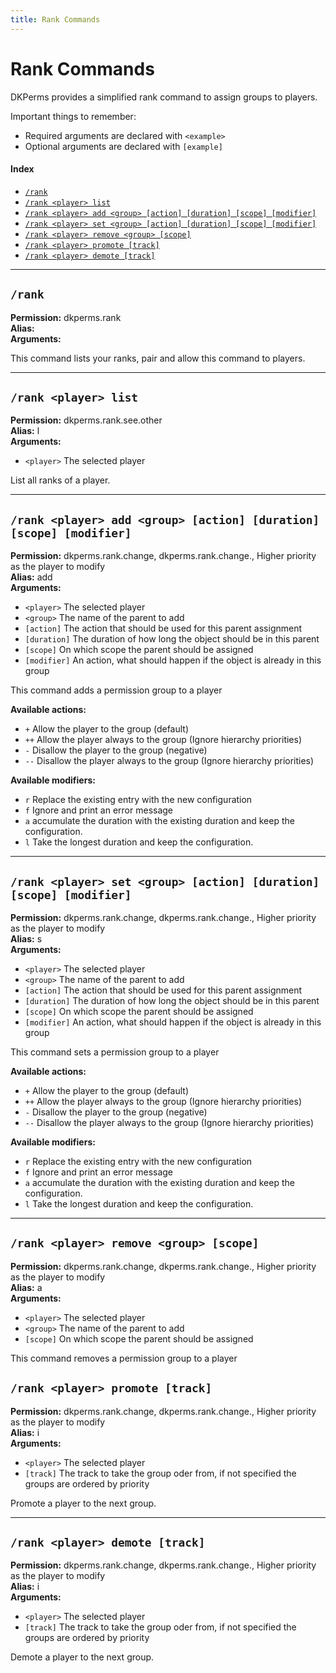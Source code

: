 ```yaml
---
title: Rank Commands
---
```


# Rank Commands

DKPerms provides a simplified rank command to assign groups to players.

Important things to remember:

* Required arguments are declared with ```<example>```
* Optional arguments are declared with ```[example]```


#### Index

* [```/rank```](#rank)
* [```/rank <player> list```](#rank-player-list)
* [```/rank <player> add <group> [action] [duration] [scope] [modifier]```](#rank-player-add-group-action-duration-scope-modifier)
* [```/rank <player> set <group> [action] [duration] [scope] [modifier]```](#rank-player-set-group-action-duration-scope-modifier)
* [```/rank <player> remove <group> [scope]```](#rank-player-remove-group-scope)
* [```/rank <player> promote [track]```](#rank-player-promote-track)
* [```/rank <player> demote [track]```](#rank-player-demote-track)

***

## **```/rank```**

**Permission:** dkperms.rank<br/>
**Alias:**  <br/>
**Arguments:**

This command lists your ranks, pair and allow this command to players.

***

## **```/rank <player> list```**

**Permission:** dkperms.rank.see.other<br/>
**Alias:** l <br/>
**Arguments:**

* `<player>` The selected player

List all ranks of a player.

***

## **```/rank <player> add <group> [action] [duration] [scope] [modifier]```**

**Permission:** dkperms.rank.change, dkperms.rank.change.<rank>, Higher priority as the player to modify <br/>
**Alias:** add <br/>
**Arguments:**

* `<player>` The selected player
* `<group>` The name of the parent to add
* `[action]` The action that should be used for this parent assignment
* `[duration]` The duration of how long the object should be in this parent
* `[scope]` On which scope the parent should be assigned
* `[modifier]` An action, what should happen if the object is already in this group

This command adds a permission group to a player

**Available actions:**

* `+` Allow the player to the group (default)
* `++` Allow the player always to the group (Ignore hierarchy priorities)
* `-` Disallow the player to the group (negative)
* `--` Disallow the player always to the group (Ignore hierarchy priorities)

**Available modifiers:**

* `r` Replace the existing entry with the new configuration
* `f` Ignore and print an error message
* `a` accumulate the duration with the existing duration and keep the configuration.
* `l` Take the longest duration and keep the configuration.

***

## **```/rank <player> set <group> [action] [duration] [scope] [modifier]```**

**Permission:** dkperms.rank.change, dkperms.rank.change.<rank>, Higher priority as the player to modify <br/>
**Alias:** s <br/>
**Arguments:**

* `<player>` The selected player
* `<group>` The name of the parent to add
* `[action]` The action that should be used for this parent assignment
* `[duration]` The duration of how long the object should be in this parent
* `[scope]` On which scope the parent should be assigned
* `[modifier]` An action, what should happen if the object is already in this group

This command sets a permission group to a player

**Available actions:**

* `+` Allow the player to the group (default)
* `++` Allow the player always to the group (Ignore hierarchy priorities)
* `-` Disallow the player to the group (negative)
* `--` Disallow the player always to the group (Ignore hierarchy priorities)

**Available modifiers:**

* `r` Replace the existing entry with the new configuration
* `f` Ignore and print an error message
* `a` accumulate the duration with the existing duration and keep the configuration.
* `l` Take the longest duration and keep the configuration.

***

## **```/rank <player> remove <group> [scope]```**

**Permission:** dkperms.rank.change, dkperms.rank.change.<rank>, Higher priority as the player to modify <br/>
**Alias:** a <br/>
**Arguments:**

* `<player>` The selected player
* `<group>` The name of the parent to add
* `[scope]` On which scope the parent should be assigned

This command removes a permission group to a player

## **```/rank <player> promote [track]```**

**Permission:** dkperms.rank.change, dkperms.rank.change.<rank>, Higher priority as the player to modify <br/>
**Alias:** i <br/>
**Arguments:**

* `<player>` The selected player
* `[track]` The track to take the group oder from, if not specified the groups are ordered by priority

Promote a player to the next group.

***

## **```/rank <player> demote [track]```**

**Permission:** dkperms.rank.change, dkperms.rank.change.<rank>, Higher priority as the player to modify <br/>
**Alias:** i <br/>
**Arguments:**

* `<player>` The selected player
* `[track]` The track to take the group oder from, if not specified the groups are ordered by priority

Demote a player to the next group.
